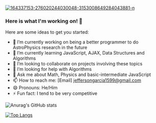 <a href="https://ibb.co/tp7z5rr"><img src="https://i.ibb.co/4R62xrr/164337153-276020244030048-3153008649284043881-n.png" alt="164337153-276020244030048-3153008649284043881-n" border="0"></a>

### Here is what I'm working on! 👋


Here are some ideas to get you started:

- 🔭 I’m currently working on being a better programmer to do AstroPhysics research in the future
- 🌱 I’m currently learning JavaScript, AJAX, Data Structures and Algorithms
- 👯 I’m looking to collaborate on projects involving these topics
- 🤔 I’m looking for help with Algorithms
- 💬 Ask me about Math, Physics and basic-intermediate JavaScript
- 📫 How to reach me: [Email] jeffersongarcia1599@gmail.com
- 😄 Pronouns: He/Him
- ⚡ Fun fact: I tend to be very competitive

![Anurag's GitHub stats](https://github-readme-stats.vercel.app/api?username=JeffersonGarcia15&count_private=true&show_icons=true&theme=radical)<br>

[![Top Langs](https://github-readme-stats.vercel.app/api/top-langs/?username=JeffersonGarcia15&langs_count=8)](https://github.com/JeffersonGarcia15/github-readme-stats)


